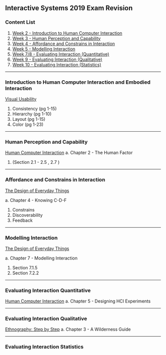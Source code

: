 ## Interactive Systems 2019 Exam Revision

### Content List
 1. [Week 2 - Introduction to Human Computer Interaction](#Introduction-to-Human-Computer-Interaction-and-Embodied-Interaction)
 2. [Week 3 - Human Perception and Capability](#Human-Perception-and-Capability)
 3. [Week 4 - Affordance and Constrains in Interaction](#Affordance-and-Constrains-in-Interaction)
 4. [Week 5 - Modelling Interaction](#Modelling-Interaction)
 5. [Week 7/8 - Evaluating Interaction (Quantitative)](#Evaluatin-Interaction-Quantitative)
 6. [Week 9 - Evaluating Interaction (Qualitative)](#Evaluating-Interaction-Qualitative)
 7. [Week 10 - Evaluating Interaction (Statistics)](#Evaluating-Interaction-Statistics)   

---

### Introduction to Human Computer Interaction and Embodied Interaction

[Visual Usability](https://drive.google.com/drive/folders/1Y6YW3mKSfx9SlBmfthnMWKsbKqGYykRm)

 1. Consistency (pg 1-15)
 2. Hierarchy  (pg 1-10)
 3. Layout (pg 1-15)
 4. Color (pg 1-23)

---

### Human Perception and Capability

[Human Computer Interaction](https://drive.google.com/drive/folders/1etkeWXK4O6u2ohTd4s0y1P_foVfGJSfM)
a. Chapter 2 - The Human Factor
 1. (Section 2.1 - 2.5 , 2.7 )


---
### Affordance and Constrains in Interaction

[The Design of Everyday Things ](https://drive.google.com/drive/folders/1f6hrpycMk71PhN9AjgGXb4Bbw2zQLS1s)

a. Chapter 4 - Knowing C-D-F
 1. Constrains
 2. Discoverability
 3. Feedback

---

### Modelling Interaction

[The Design of Everyday Things ](https://drive.google.com/drive/folders/1f6hrpycMk71PhN9AjgGXb4Bbw2zQLS1s)

  a. Chapter 7 - Modelling Interaction  
  1. Section 7.1.5
  2. Section 7.2.2

---

###  Evaluating Interaction Quantitative

[Human Computer Interaction](https://drive.google.com/drive/folders/1etkeWXK4O6u2ohTd4s0y1P_foVfGJSfM)
 a. Chapter 5 - Designing HCI Experiments

---

### Evaluating Interaction Qualitative

[Ethnography: Step by Step](https://moodle.gla.ac.uk/pluginfile.php/1794215/mod_resource/content/1/R4_Fetterman_gearing_up.pdf)
a. Chapter 3 - A Wilderness Guide  

---

### Evaluating Interaction Statistics
